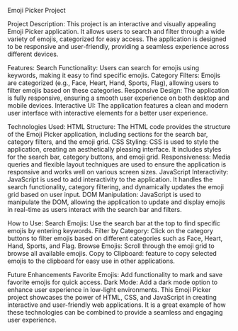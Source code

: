 Emoji Picker Project

Project Description:
This project is an interactive and visually appealing Emoji Picker application. It allows users to search and filter through a wide variety of emojis, categorized for easy access. 
The application is designed to be responsive and user-friendly, providing a seamless experience across different devices.

Features:
Search Functionality: Users can search for emojis using keywords, making it easy to find specific emojis.
Category Filters: Emojis are categorized (e.g., Face, Heart, Hand, Sports, Flag), allowing users to filter emojis based on these categories.
Responsive Design: The application is fully responsive, ensuring a smooth user experience on both desktop and mobile devices.
Interactive UI: The application features a clean and modern user interface with interactive elements for a better user experience.

Technologies Used:
HTML
Structure: The HTML code provides the structure of the Emoji Picker application, including sections for the search bar, category filters, and the emoji grid.
CSS
Styling: CSS is used to style the application, creating an aesthetically pleasing interface. It includes styles for the search bar, category buttons, and emoji grid.
Responsiveness: Media queries and flexible layout techniques are used to ensure the application is responsive and works well on various screen sizes.
JavaScript
Interactivity: JavaScript is used to add interactivity to the application. It handles the search functionality, category filtering, and dynamically updates the emoji grid based on user input.
DOM Manipulation: JavaScript is used to manipulate the DOM, allowing the application to update and display emojis in real-time as users interact with the search bar and filters.

How to Use:
Search Emojis: Use the search bar at the top to find specific emojis by entering keywords.
Filter by Category: Click on the category buttons to filter emojis based on different categories such as Face, Heart, Hand, Sports, and Flag.
Browse Emojis: Scroll through the emoji grid to browse all available emojis.
Copy to Clipboard: feature to copy selected emojis to the clipboard for easy use in other applications.

Future Enhancements
Favorite Emojis: Add functionality to mark and save favorite emojis for quick access.
Dark Mode: Add a dark mode option to enhance user experience in low-light environments.
This Emoji Picker project showcases the power of HTML, CSS, and JavaScript in creating interactive and user-friendly web applications. It is a great example of how these technologies can be combined to provide a seamless and engaging user experience.
